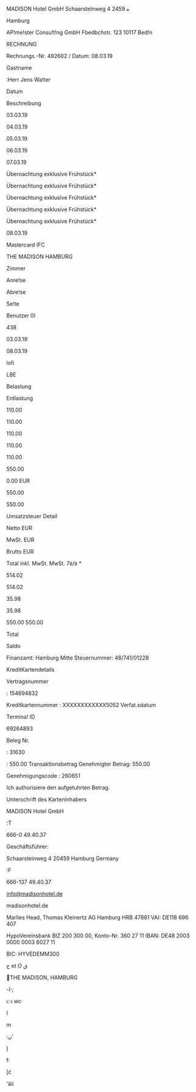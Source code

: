 MADISON Hotel GmbH  Schaarstelnweg 4 2459 ه

Hamburg

AP!me!ster Consu!t!ng  GmbH
Fbedbchstr.  123
10117  Bed!n

RECHNUNG

Rechnungs.-Nr. 492602  /
Datum:  08.03.19

Gastname

:Herr Jens  Wa!ter

Datum

Beschreibung

03.03.19

04.03.19

05.03.19

06.03.19

07.03.19

Übernachtung exklusive  Frühstück*

Übernachtung exklusive  Frühstück*

Übernachtung exklusive  Frühstück*

Übernachtung exklusive  Frühstück*

Übernachtung exklusive  Frühstück*

08.03.19

Mastercard  IFC

THE
MADISON
HAMBURG

Zimmer

Anre!se

Abre!se

Se!te

Benutzer ا0

438

03.03.19

08.03.19

lofi

LBE

Belastung

Entlastung

110.00

110.00

110.00

110.00

110.00

550.00

0.00  EUR

550.00

550.00

Umsatzsteuer Detail

Netto  EUR

MwSt.  EUR

Brutto  EUR

Total  inkl.  MwSt.
MwSt.  7٥/٥  *

514.02

514.02

35.98

35.98

550.00
550.00

Total

Saldo

Finanzamt:  Hamburg  Mitte
Steuernummer:  48/741/01228

KreditKartendetails

Vertragsnummer

: 154694832

Kreditkartennummer  :  ΧΧΧΧΧΧΧΧΧΧΧΧ5052
Verfat.sdatum

Termina!  ID

69264893

Beleg  Nr.

:  31630

:  550.00
Transaktionsbetrag
Genehmigter Betrag:  550.00

Genehmigungscode  :  260651

Ich  authorisiere  den  aufgetuhrten  Betrag.

Unterschrift des  Karteninhabers

MADISON  Hotel  GmbH

 ؛T

666-0 49.40.37

Geschäftsführer:

Schaarsteinweg  4
20459  Hamburg
Germany

 ؛F

666-137 49.40.37

info@madisonhotel.de

madisonhotel.de

Marlies  Head,  Thomas  Kleinertz
AG  Hamburg  HRB  47881
VAI:  DE118 696  407

HypoVereinsbank
BIZ 200  300  00,  Konto-Nr.  360  27  11
IBAN:  DE48  2003  0000  0003  6027  11

BIC:  HYVEDEMM300

ح  et
О
ق

THE
MADISON,
HAMBURG

-ا·;

ι:·ι wc·

I

m

:ن'

إ

f:

[ć

'ãíí

